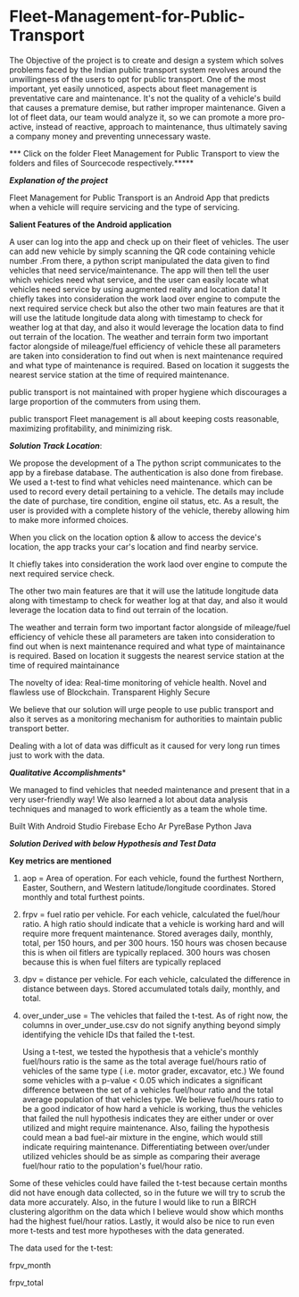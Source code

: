 # Fleet-Management-for-Public-Transport

The Objective of the project is to create and design a system which solves problems faced by the Indian public transport system revolves around the unwillingness of the users to opt for public transport. One of the most important, yet easily unnoticed, aspects about fleet management is preventative care and maintenance. It's not the quality of a vehicle's build that causes a premature demise, but rather improper maintenance. Given a lot of fleet data, our team would analyze it, so we can promote a more pro-active, instead of reactive, approach to maintenance, thus ultimately saving a company money and preventing unnecessary waste.

*** Click on the folder Fleet Management for Public Transport to view the folders and files of Sourcecode respectively.*****

***Explanation of the project***

Fleet Management for Public Transport is an Android App that predicts when a vehicle will require servicing and the type of servicing.

**Salient Features of the Android application**

A user can log into the app and check up on their fleet of vehicles. The user can add new vehicle by simply scanning the QR code containing vehicle number .From there, a python script manipulated the data given to find vehicles that need service/maintenance. The app will then tell the user which vehicles need what service, and the user can easily locate what vehicles need service by using augmented reality and location data! It chiefly takes into consideration the work laod over engine to compute the next required service check but also the other two main features are that it will use the latitude longitude data along with timestamp to check for weather log at that day, and also it would leverage the location data to find out terrain of the location. The weather and terrain form two important factor alongside of mileage/fuel efficiency of vehicle these all parameters are taken into consideration to find out when is next maintenance required and what type of maintenance is required. Based on location it suggests the nearest service station at the time of required maintenance.

public transport is not maintained with proper hygiene which discourages a large proportion of the commuters from using them.

public transport Fleet management is all about keeping costs reasonable, maximizing profitability, and minimizing risk.


 ***Solution Track Location***:
 
 We propose the development of a The python script communicates to the app by a firebase database. The authentication is also done from firebase. We used a t-test to find what vehicles need maintenance. which can be used to record every detail pertaining to a vehicle. The details may include the date of purchase, tire condition, engine oil status, etc. As a result, the user is provided with a complete history of the vehicle, thereby allowing him to make more informed choices.

When you click on the location option & allow to access the device's location, the app tracks your car's location and find nearby service.

It chiefly takes into consideration the work laod over engine to compute the next required service check.

The other two main features are that it will use the latitude longitude data along with timestamp to check for weather log at that day, and also it would leverage the location data to find out terrain of the location. 

The weather and terrain form two important factor alongside of mileage/fuel efficiency of vehicle these all parameters are taken into consideration to find out when is next maintenance required and what type of maintainance is required. Based on location it suggests the nearest service station at the time of required maintainance

The novelty of idea: Real-time monitoring of vehicle health. Novel and flawless use of Blockchain. Transparent Highly Secure

We believe that our solution will urge people to use public transport and also it serves as a monitoring mechanism for authorities to maintain public transport better.

Dealing with a lot of data was difficult as it caused for very long run times just to work with the data.

***Qualitative Accomplishments****

We managed to find vehicles that needed maintenance and present that in a very user-friendly way! We also learned a lot about data analysis techniques and managed to work efficiently as a team the whole time.

Built With Android Studio Firebase Echo Ar PyreBase Python Java

***Solution Derived with below Hypothesis and Test Data***

**Key metrics are mentioned**  
1.	aop = Area of operation. For each vehicle, found the furthest Northern, Easter, Southern, and Western latitude/longitude coordinates. Stored monthly and total furthest points.
2.	frpv = fuel ratio per vehicle. For each vehicle, calculated the fuel/hour ratio. A high ratio should indicate that a vehicle is working hard and will require more frequent maintenance. Stored averages daily, monthly, total, per 150 hours, and per 300 hours. 150 hours was chosen because this is when oil fitlers are typically replaced. 300 hours was chosen because this is when fuel filters are typically replaced
3.	dpv = distance per vehicle. For each vehicle, calculated the difference in distance between days. Stored accumulated totals daily, monthly, and total.
4.	over_under_use = The vehicles that failed the t-test. As of right now, the columns in over_under_use.csv do not signify anything beyond simply identifying the vehicle IDs that failed the t-test.

     Using a t-test, we tested the hypothesis that a vehicle's monthly fuel/hours ratio is the same as the total average fuel/hours ratio of vehicles of the same type ( i.e. motor grader, excavator, etc.) We found some vehicles with a p-value < 0.05 which indicates a significant difference between the set of a vehicles fuel/hour ratio and the total average population of that vehicles type. We believe fuel/hours ratio to be a good indicator of how hard a vehicle is working, thus the vehicles that failed the null hypothesis indicates they are either under or over utilized and might require maintenance. Also, failing the hypothesis could mean a bad fuel-air mixture in the engine, which would still indicate requiring maintenance. Differentiating between over/under utilized vehicles should be as simple as comparing their average fuel/hour ratio to the population's fuel/hour ratio.

Some of these vehicles could have failed the t-test because certain months did not have enough data collected, so in the future we will try to scrub the data more accurately. Also, in the future I would like to run a BIRCH clustering algorithm on the data which I believe would show which months had the highest fuel/hour ratios. Lastly, it would also be nice to run even more t-tests and test more hypotheses with the data generated.

The data used for the t-test:

frpv_month 

frpv_total 

